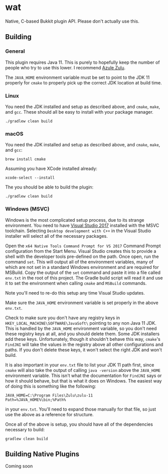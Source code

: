 # wat

Native, C-based Bukkit plugin API. Please don't actually use this.

## Building

### General

This plugin requires Java 11. This is purely to hopefully keep the number of people who try to use this lower. I
recommend [Azule Zulu](https://www.azul.com/downloads/zulu/).

The `JAVA_HOME` environment variable must be set to point to the JDK 11 properly for `cmake` to properly pick up the
correct JDK location at build time.

### Linux

You need the JDK installed and setup as described above, and `cmake`, `make`, and `gcc`. These should all be easy to
install with your package manager.

`./gradlew clean build`

### macOS

You need the JDK installed and setup as described above, and `cmake`, `make`, and `gcc`:

`brew install cmake`

Assuming you have XCode installed already:

`xcode-select --install`

The you should be able to build the plugin:

`./gradlew clean build`

### Windows (MSVC)

Windows is the most complicated setup process, due to its strange environment. You need to have
[Visual Studio 2017](https://visualstudio.microsoft.com/downloads/) installed with the MSVC toolchain. Selecting
`Desktop development with C++` in the Visual Studio installer will select all of the necessary packages.

Open the `x64 Native Tools Command Prompt for VS 2017` Command Prompt configuration from the Start Menu. Visual Studio
creates this to provide a shell with the developer tools pre-defined on the path. Once open, run the command `set`. This
will output all of the environment variables, many of which are not set in a standard Windows environment and are
required for MSBuild. Copy the output of the `set` command and paste it into a file called `env.txt` in the root of this
project. The Gradle build script will read it and use it to set the environment when calling `cmake` and `MSBuild`
commands.

Note you'll need to re-do this setup any time Visual Studio updates.

Make sure the `JAVA_HOME` environment variable is set properly in the above `env.txt`.

Check to make sure you don't have any registry keys in `HKEY_LOCAL_MACHINE\SOFTWARE\JavaSoft\` pointing to any non Java
11 JDK. This is handled by the `JAVA_HOME` environment variable, so you don't need these registry keys at all, and you
should delete them. Some JDK installers add these keys. Unfortunately, though it shouldn't behave this way, `cmake`'s
`FindJNI` will take the values in the registry above all other configurations and paths. If you don't delete these keys,
it won't select the right JDK and won't build.

It is also important in your `env.txt` file to list your JDK 11 path first, since `cmake` will also take the output of
calling `java -version` above the `JAVA_HOME` environment variable. This isn't what the documentation for `FindJNI` says
or how it should behave, but that is what it does on Windows. The easiest way of doing this is something like the
following:

```
JAVA_HOME=C:\Program Files\Zulu\zulu-11
Path=%JAVA_HOME%\bin;%Path%
```

in your `env.txt`. You'll need to expand those manually for that file, so just use the above as a reference for
structure.

Once all of the above is setup, you should have all of the dependencies necessary to build:

`gradlew clean build`

## Building Native Plugins

Coming soon
